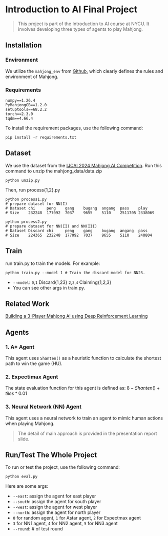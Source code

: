 # Introduction to AI Final Project
> This project is part of the Introduction to AI course at NYCU. It involves developing three types of agents to play Mahjong.

## Installation

### Environment

We utilize the `mahjong_env` from [Github](https://github.com/ailab-pku/PyMahjongGB),  which clearly defines the rules and environment of Mahjong.

### Requirements

```
numpy==1.26.4
PyMahjongGB==1.2.0
setuptools==68.2.2
torch==2.3.0
tqdm==4.66.4
```

To install the requirement packages, use the following command:

```
pip install -r requirements.txt
```

## Dataset

We use the dataset from the [IJCAI 2024 Mahjong AI Competition](https://botzone.org.cn/static/gamecontest2024a_cn.html#).
Run this command to unzip the mahjong_data/data.zip
```
python unzip.py
```
Then, run process{1,2}.py
```
python process1.py 
# prepare dataset for NN(I)
# Dataset chi     peng    gang    bugang  angang  pass    play
# Size    232248  177092  7037    9655    5110    2511705 2338069

python process2.py 
# prepare dataset for NN(II) and NN(III)
# Dataset Discard chi     peng    gang    bugang  angang  pass
# Size    224365  232248  177092  7037    9655    5110    240804
```

## Train
run train.py to train the models. For example:
```
python train.py --model 1 # Train the discard model for NN23.
```
* `--model`:  `0`,`1` Discard{1,23} `2`,`3`,`4` Claiming{1,2,3} 
* You can see other args in train.py.

## Related Work

[Building a 3-Player Mahjong AI using Deep Reinforcement Learning](https://arxiv.org/abs/2202.12847?fbclid=IwZXh0bgNhZW0CMTAAAR0YjcYbLQcKdE3nHg887u7unZWGCm9znNFdwsnMOyK5wBfx9G9eQYzyujY_aem_AWoehQKIlg1YNNDJ5cfaHrxgHJvLQwlN1A7wy0_yN7aLtXAIYyYx9JDt0k0avpP25EWTTbWoLVXFSUtwgfqEUZxx)


## Agents

### 1. A* Agent

This agent uses `Shanten()` as a heuristic function to calculate the shortest path to win the game (HU).

### 2. Expectimax Agent

The state evaluation function for this agent is defined as: $8 - Shanten()+tiles*0.01$

### 3. Neural Network (NN) Agent

This agent uses a neural network to train an agent to mimic human actions when playing Mahjong.

> The detail of main approach is provided in the presentation report slide.

## Run/Test The Whole Project

To run or test the project, use the following command:
```
python eval.py 
```
Here are some args:

* `--east`: assign the agent for east player
* `--south`: assign the agent for south player
* `--west`: assign the agent for west player
* `--north`: assign the agent for north player
* `0` for random agent, `1` for Astar agent, `2` for Expectmax agent
* `3` for NN1 agent, `4` for NN2 agent, `5` for NN3 agent
* `--round`: # of test round
